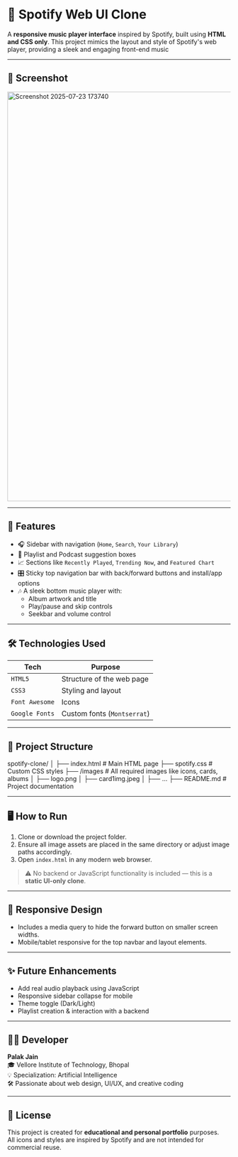 # 🎵 Spotify Web UI Clone

A **responsive music player interface** inspired by Spotify, built using **HTML and CSS only**. This project mimics the layout and style of Spotify's web player, providing a sleek and engaging front-end music

---

## 📸 Screenshot

<img width="1891" height="922" alt="Screenshot 2025-07-23 173740" src="https://github.com/user-attachments/assets/c29018f2-b4c8-4207-9818-f7de1f73b11e" />


---

## 🚀 Features

- 🎧 Sidebar with navigation (`Home`, `Search`, `Your Library`)
- 🧩 Playlist and Podcast suggestion boxes
- 📈 Sections like `Recently Played`, `Trending Now`, and `Featured Chart`
- 🎛️ Sticky top navigation bar with back/forward buttons and install/app options
- 🎶 A sleek bottom music player with:
  - Album artwork and title
  - Play/pause and skip controls
  - Seekbar and volume control

---

## 🛠️ Technologies Used

| Tech         | Purpose                        |
|--------------|--------------------------------|
| `HTML5`      | Structure of the web page      |
| `CSS3`       | Styling and layout             |
| `Font Awesome` | Icons                        |
| `Google Fonts` | Custom fonts (`Montserrat`)  |

---

## 📁 Project Structure

spotify-clone/
│
├── index.html # Main HTML page
├── spotify.css # Custom CSS styles
├── /images # All required images like icons, cards, albums
│ ├── logo.png
│ ├── card1img.jpeg
│ ├── ...
├── README.md # Project documentation





---

## 🖥️ How to Run

1. Clone or download the project folder.
2. Ensure all image assets are placed in the same directory or adjust image paths accordingly.
3. Open `index.html` in any modern web browser.

> ⚠️ No backend or JavaScript functionality is included — this is a **static UI-only clone**.

---

## 📌 Responsive Design

- Includes a media query to hide the forward button on smaller screen widths.
- Mobile/tablet responsive for the top navbar and layout elements.

---

## ✨ Future Enhancements

- Add real audio playback using JavaScript
- Responsive sidebar collapse for mobile
- Theme toggle (Dark/Light)
- Playlist creation & interaction with a backend

---

## 🙋‍♀️ Developer

**Palak Jain**  
🎓 Vellore Institute of Technology, Bhopal  
💡 Specialization: Artificial Intelligence  
🛠 Passionate about web design, UI/UX, and creative coding

---

## 📄 License

This project is created for **educational and personal portfolio** purposes.  
All icons and styles are inspired by Spotify and are not intended for commercial reuse.

